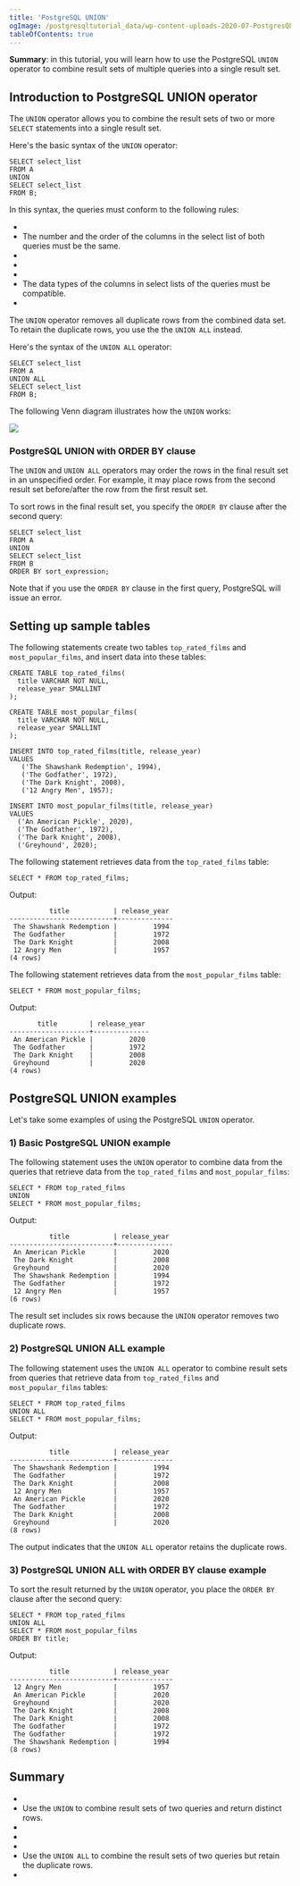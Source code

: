 ```yaml
---
title: 'PostgreSQL UNION'
ogImage: /postgresqltutorial_data/wp-content-uploads-2020-07-PostgresQL-UNION.png
tableOfContents: true
---
```



**Summary**: in this tutorial, you will learn how to use the PostgreSQL `UNION` operator to combine result sets of multiple queries into a single result set.





## Introduction to PostgreSQL UNION operator





The `UNION` operator allows you to combine the result sets of two or more `SELECT` statements into a single result set.





Here's the basic syntax of the `UNION` operator:





```
SELECT select_list
FROM A
UNION
SELECT select_list
FROM B;
```





In this syntax, the queries must conform to the following rules:





- 
- The number and the order of the columns in the select list of both queries must be the same.
- 
-
- 
- The data types of the columns in select lists of the queries must be compatible.
- 





The `UNION` operator removes all duplicate rows from the combined data set. To retain the duplicate rows, you use the the `UNION ALL` instead.





Here's the syntax of the `UNION ALL` operator:





```
SELECT select_list
FROM A
UNION ALL
SELECT select_list
FROM B;
```





The following Venn diagram illustrates how the `UNION` works:





![](/postgresqltutorial_data/wp-content-uploads-2020-07-PostgresQL-UNION.png)





### PostgreSQL UNION with ORDER BY clause





The `UNION` and `UNION ALL` operators may order the rows in the final result set in an unspecified order. For example, it may place rows from the second result set before/after the row from the first result set.





To sort rows in the final result set, you specify the `ORDER BY` clause after the second query:





```
SELECT select_list
FROM A
UNION
SELECT select_list
FROM B
ORDER BY sort_expression;
```





Note that if you use the `ORDER BY` clause in the first query, PostgreSQL will issue an error.





## Setting up sample tables





The following statements create two tables `top_rated_films` and `most_popular_films`, and insert data into these tables:





```
CREATE TABLE top_rated_films(
  title VARCHAR NOT NULL,
  release_year SMALLINT
);

CREATE TABLE most_popular_films(
  title VARCHAR NOT NULL,
  release_year SMALLINT
);

INSERT INTO top_rated_films(title, release_year)
VALUES
   ('The Shawshank Redemption', 1994),
   ('The Godfather', 1972),
   ('The Dark Knight', 2008),
   ('12 Angry Men', 1957);

INSERT INTO most_popular_films(title, release_year)
VALUES
  ('An American Pickle', 2020),
  ('The Godfather', 1972),
  ('The Dark Knight', 2008),
  ('Greyhound', 2020);
```





The following statement retrieves data from the `top_rated_films` table:





```
SELECT * FROM top_rated_films;
```





Output:





```
          title           | release_year
--------------------------+--------------
 The Shawshank Redemption |         1994
 The Godfather            |         1972
 The Dark Knight          |         2008
 12 Angry Men             |         1957
(4 rows)
```





The following statement retrieves data from the `most_popular_films` table:





```
SELECT * FROM most_popular_films;
```





Output:





```
       title        | release_year
--------------------+--------------
 An American Pickle |         2020
 The Godfather      |         1972
 The Dark Knight    |         2008
 Greyhound          |         2020
(4 rows)
```





## PostgreSQL UNION examples





Let's take some examples of using the PostgreSQL `UNION` operator.





### 1) Basic PostgreSQL UNION example





The following statement uses the `UNION` operator to combine data from the queries that retrieve data from the `top_rated_films` and `most_popular_films`:





```
SELECT * FROM top_rated_films
UNION
SELECT * FROM most_popular_films;
```





Output:





```
          title           | release_year
--------------------------+--------------
 An American Pickle       |         2020
 The Dark Knight          |         2008
 Greyhound                |         2020
 The Shawshank Redemption |         1994
 The Godfather            |         1972
 12 Angry Men             |         1957
(6 rows)
```





The result set includes six rows because the `UNION` operator removes two duplicate rows.





### 2) PostgreSQL UNION ALL example





The following statement uses the `UNION ALL` operator to combine result sets from queries that retrieve data from `top_rated_films` and `most_popular_films` tables:





```
SELECT * FROM top_rated_films
UNION ALL
SELECT * FROM most_popular_films;
```





Output:





```
          title           | release_year
--------------------------+--------------
 The Shawshank Redemption |         1994
 The Godfather            |         1972
 The Dark Knight          |         2008
 12 Angry Men             |         1957
 An American Pickle       |         2020
 The Godfather            |         1972
 The Dark Knight          |         2008
 Greyhound                |         2020
(8 rows)
```





The output indicates that the `UNION ALL` operator retains the duplicate rows.





### 3) PostgreSQL UNION ALL with ORDER BY clause example





To sort the result returned by the `UNION` operator, you place the `ORDER BY` clause after the second query:





```
SELECT * FROM top_rated_films
UNION ALL
SELECT * FROM most_popular_films
ORDER BY title;
```





Output:





```
          title           | release_year
--------------------------+--------------
 12 Angry Men             |         1957
 An American Pickle       |         2020
 Greyhound                |         2020
 The Dark Knight          |         2008
 The Dark Knight          |         2008
 The Godfather            |         1972
 The Godfather            |         1972
 The Shawshank Redemption |         1994
(8 rows)
```





## Summary





- 
- Use the `UNION` to combine result sets of two queries and return distinct rows.
- 
-
- 
- Use the `UNION ALL` to combine the result sets of two queries but retain the duplicate rows.
- 


